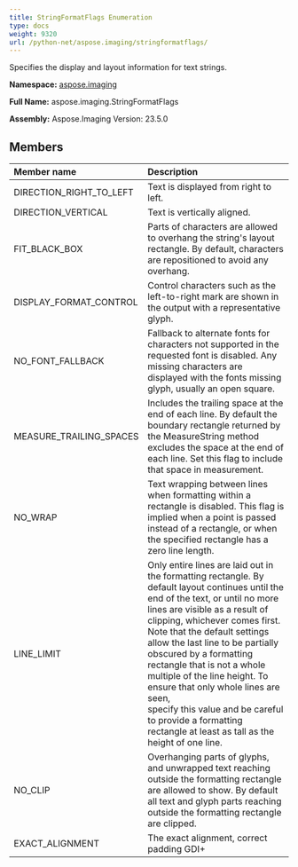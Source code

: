 ```yaml
---
title: StringFormatFlags Enumeration
type: docs
weight: 9320
url: /python-net/aspose.imaging/stringformatflags/
---
```


Specifies the display and layout information for text strings.

**Namespace:** [aspose.imaging](/imaging/python-net/aspose.imaging/)

**Full Name:** aspose.imaging.StringFormatFlags

**Assembly:**  Aspose.Imaging Version: 23.5.0

## **Members**
|**Member name**|**Description**|
| :- | :- |
|DIRECTION_RIGHT_TO_LEFT|Text is displayed from right to left.|
|DIRECTION_VERTICAL|Text is vertically aligned.|
|FIT_BLACK_BOX|Parts of characters are allowed to overhang the string's layout rectangle. By default, characters are repositioned to avoid any overhang.|
|DISPLAY_FORMAT_CONTROL|Control characters such as the left-to-right mark are shown in the output with a representative glyph.|
|NO_FONT_FALLBACK|Fallback to alternate fonts for characters not supported in the requested font is disabled. Any missing characters are displayed with the fonts missing glyph, usually an open square.|
|MEASURE_TRAILING_SPACES|Includes the trailing space at the end of each line. By default the boundary rectangle returned by the MeasureString method excludes the space at the end of each line. Set this flag to include that space in measurement.|
|NO_WRAP|Text wrapping between lines when formatting within a rectangle is disabled. This flag is implied when a point is passed instead of a rectangle, or when the specified rectangle has a zero line length.|
|LINE_LIMIT|Only entire lines are laid out in the formatting rectangle. By default layout continues until the end of the text, or until no more lines are visible as a result of clipping, whichever comes first.<br/>            Note that the default settings allow the last line to be partially obscured by a formatting rectangle that is not a whole multiple of the line height. To ensure that only whole lines are seen,<br/>            specify this value and be careful to provide a formatting rectangle at least as tall as the height of one line.|
|NO_CLIP|Overhanging parts of glyphs, and unwrapped text reaching outside the formatting rectangle are allowed to show. By default all text and glyph parts reaching outside the formatting rectangle are clipped.|
|EXACT_ALIGNMENT|The exact alignment, correct padding GDI+|
